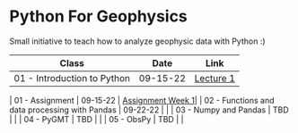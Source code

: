 # Python For Geophysics

Small initiative to teach how to analyze geophysic data with Python :)


| Class | Date | Link |
|-------|:----:|:---:|
| 01 - Introduction to Python  |  09-15-22    | [Lecture 1](https://colab.research.google.com/drive/12pdNLDznKf1AYZutF0k6UOwifq91pERV?usp=sharing)     |

| 01 - Assignment | 09-15-22 | [Assignment Week 1](https://colab.research.google.com/drive/1qdj51EY2BwdPF0xGieWBi7wgaN14atli?usp=sharing)|
| 02 - Functions and data processing with Pandas      |  09-22-22    |     |
| 03 - Numpy and Pandas      | TBD     |     |
| 04 - PyGMT      | TBD     |     |
| 05 - ObsPy      | TBD     |     |

